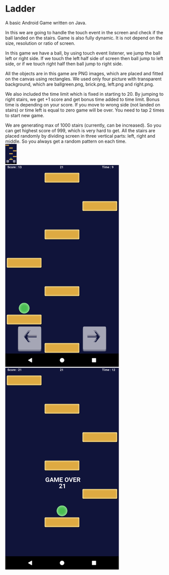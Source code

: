 # Ladder
A basic Android Game written on Java.

In this we are going to handle the touch event in the screen and check if the ball landed on the stairs. Game is also fully dynamic. It is not depend on the size, resolution or ratio of screen. 

In this game we have a ball, by using touch event listener, we jump the ball left or right side. If we touch the left half side of screen then ball jump to left side, or if we touch right half then ball jump to right side. 

All the objects are in this game are PNG images, which are placed and fitted on the canvas using rectangles. We used only four picture with transparent background, which are ballgreen.png, brick.png, left.png and right.png. 

We also included the time limit which is fixed in starting to 20. By jumping to right stairs, we get +1 score and get bonus time added to time limit. Bonus time is depending on your score. If you move to wrong side (not landed on stairs) or time left is equal to zero game will be over. You need to tap 2 times to start new game.  

We are generating max of 1000 stairs (currently, can be increased). So you can get highest score of 999, which is very hard to get. All the stairs are placed randomly by dividing screen in three vertical parts: left, right and middle. So you always get a random pattern on each time. 
<br>
<img height="64" src="https://github.com/preetamdaila/Ladder/blob/master/1.png" />
<br>
<img height="640" src="https://github.com/preetamdaila/Ladder/blob/master/2.png" />
<br>
<img height="640" src="https://github.com/preetamdaila/Ladder/blob/master/3.png" />
